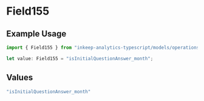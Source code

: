 # Field155

## Example Usage

```typescript
import { Field155 } from "inkeep-analytics-typescript/models/operations";

let value: Field155 = "isInitialQuestionAnswer_month";
```

## Values

```typescript
"isInitialQuestionAnswer_month"
```